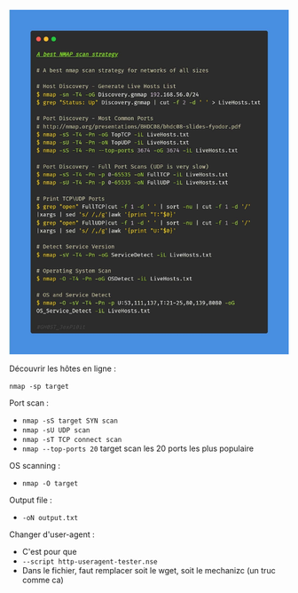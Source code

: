 ![nmap_path_scan.jpg](https://github.com/PavelSmerdiakov/Security-Notes/blob/main/nmap_path_scan.jpg)

Découvrir les hôtes en ligne :

`nmap -sp target`

Port scan :

- `nmap -sS target SYN scan`
- `nmap -sU UDP scan`
- `nmap -sT TCP connect scan`
- `nmap --top-ports 20` target scan les 20 ports les plus populaire

OS scanning :

- `nmap -O target`

Output file :

- `-oN output.txt`

Changer d'user-agent :
- C'est pour que 
- `--script http-useragent-tester.nse`
- Dans le fichier, faut remplacer soit le wget, soit le mechanizc (un truc comme ca)
